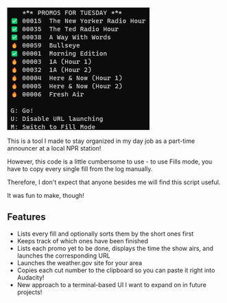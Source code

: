 ![Screenshot](https://raw.githubusercontent.com/livvy94/radiolist/main/Screenshot.jpg)

This is a tool I made to stay organized in my day job as a part-time announcer at a local NPR station!

However, this code is a little cumbersome to use - to use Fills mode, you have to copy every single fill from the log manually.

Therefore, I don't expect that anyone besides me will find this script useful. 

It was fun to make, though!

## Features
- Lists every fill and optionally sorts them by the short ones first
- Keeps track of which ones have been finished
- Lists each promo yet to be done, displays the time the show airs, and launches the corresponding URL
- Launches the weather.gov site for your area
- Copies each cut number to the clipboard so you can paste it right into Audacity!
- New approach to a terminal-based UI I want to expand on in future projects!
